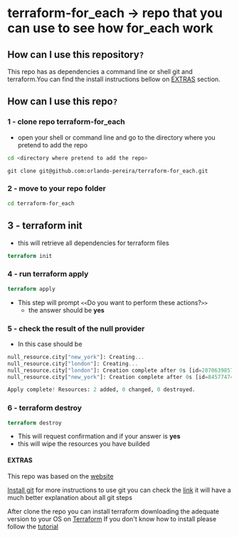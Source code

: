 # terraform-for_each -> repo that you can use to see how for_each work

## How can I use this repository`?`

This repo has as dependencies a command line or shell git and terraform.You can find the install instructions bellow on [EXTRAS](#extras) section.

## How can I use this repo`?`

### 1 - clone repo terraform-for_each

- open your shell or command line and go to the directory where you pretend to add the repo

```bash
cd <directory where pretend to add the repo>
```

```git
git clone git@github.com:orlando-pereira/terraform-for_each.git
```

### 2 - move to your repo folder

```bash
cd terraform-for_each
```

## 3 - terraform init

- this will retrieve all dependencies for terraform files

```terraform
terraform init
```

### 4 - run terraform apply

```terraform
terraform apply
```

- This step will prompt `<<`Do you want to perform these actions?`>>`
  - the answer should be **yes**
  
### 5 - check the result of the null provider

- In this case should be

```terraform
null_resource.city["new_york"]: Creating...
null_resource.city["london"]: Creating...
null_resource.city["london"]: Creation complete after 0s [id=2870639857558420083]
null_resource.city["new_york"]: Creation complete after 0s [id=845774744797128339]

Apply complete! Resources: 2 added, 0 changed, 0 destroyed.
```

### 6 - terraform destroy

```terraform
terraform destroy
```

- This will request confirmation and if your answer is **yes**
- this will wipe the resources you have builded

#### EXTRAS

This repo was based on the [website](https://blog.gruntwork.io/terraform-tips-tricks-loops-if-statements-and-gotchas-f739bbae55f9)

[Install git](https://gist.github.com/derhuerst/1b15ff4652a867391f03#file-intro-md)
for more instructions to use git you can check the [link](https://rogerdudler.github.io/git-guide/) it will have a much better explanation about all git steps

After clone the repo you can install terraform downloading the adequate version to your OS on [Terraform](https://www.terraform.io/downloads.html)
If you don't know how to install please follow the [tutorial](https://learn.hashicorp.com/terraform/getting-started/install.html)